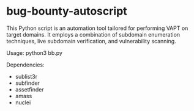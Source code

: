 # bug-bounty-autoscript

This Python script is an automation tool tailored for performing VAPT on target domains. It employs a combination of subdomain enumeration techniques, live subdomain verification, and vulnerability scanning.  

Usage:
python3 bb.py <target>

Dependencies:
- sublist3r
- subfinder
- assetfinder
- amass
- nuclei

